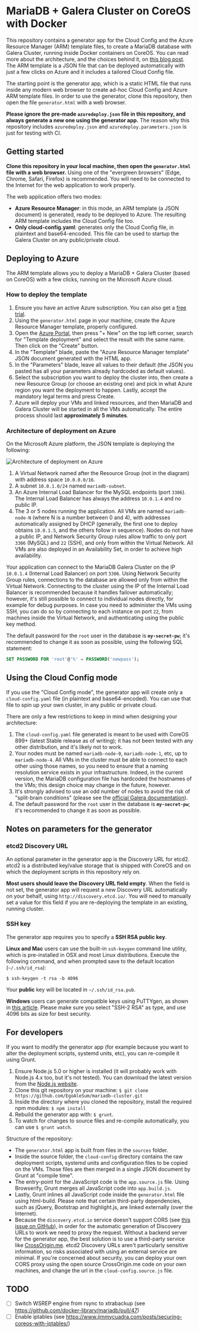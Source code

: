 # MariaDB + Galera Cluster on CoreOS with Docker

This repository contains a generator app for the Cloud Config and the Azure Resource Manager (ARM) template files, to create a MariaDB database with Galera Cluster, running inside Docker containers on CoreOS. You can read more about the architecture, and the choices behind it, on [this blog post](http://withblue.ink/2016/03/09/galera-cluster-mariadb-coreos-and-docker-part-1.html). The ARM template is a JSON file that can be deployed automatically with just a few clicks on Azure and it includes a tailored Cloud Config file.

The starting point is the generator app, which is a static HTML file that runs inside any modern web browser to create ad-hoc Cloud Config and Azure ARM template files. In order to use the generator, clone this repository, then open the file `generator.html` with a web browser.

**Please ignore the pre-made `azuredeploy.json` file in this repository, and always generate a new one using the generator app.** The reason why this repository includes `azuredeploy.json` and `azuredeploy.parameters.json` is just for testing with CI.


## Getting started

**Clone this repository in your local machine, then open the `generator.html` file with a web browser.** Using one of the "evergreen browsers" (Edge, Chrome, Safari, Firefox) is recommended. You will need to be connected to the Internet for the web application to work properly.

The web application offers two modes:
- **Azure Resource Manager**: in this mode, an ARM template (a JSON document) is generated, ready to be deployed to Azure. The resulting ARM template includes the Cloud Config file too.
- **Only cloud-config.yaml**: generates only the Cloud Config file, in plaintext and base64-encoded. This file can be used to startup the Galera Cluster on any public/private cloud.

## Deploying to Azure

The ARM template allows you to deploy a MariaDB + Galera Cluster (based on CoreOS) with a few clicks, running on the Microsoft Azure cloud.

### How to deploy the template

1. Ensure you have an active Azure subscription. You can also get a [free trial](http://azure.com/free).
2. Using the `generator.html` page in your machine, create the Azure Resource Manager template, properly configured.
3. Open the [Azure Portal](https://portal.azure.com), then press "+ New" on the top left corner, search for "Template deployment" and select the result with the same name. Then click on the "Create" button.
4. In the "Template" blade, paste the "Azure Resource Manager template" JSON document generated with the HTML app.
5. In the "Parameters" blade, leave all values to their default (the JSON you pasted has all your parameters already hardcoded as default values).
6. Select the subscription you want to deploy the cluster into, then create a new Resource Group (or choose an existing one) and pick in what Azure region you want the deployment to happen. Lastly, accept the mandatory legal terms and press Create.
7. Azure will deploy your VMs and linked resources, and then MariaDB and Galera Cluster will be started in all the VMs automatically. The entire process should last **approximately 5 minutes**.

### Architecture of deployment on Azure

On the Microsoft Azure platform, the JSON template is deploying the following:

![Architecture of deployment on Azure](azure-architecture.png)

1. A Virtual Network named after the Resource Group (not in the diagram) with address space `10.0.0.0/16`.
2. A subnet `10.0.1.0/24` named `mariadb-subnet`.
3. An Azure Internal Load Balancer for the MySQL endpoints (port `3306`). The Internal Load Balancer has always the address `10.0.1.4` and no public IP.
4. The 3 or 5 nodes running the application. All VMs are named `mariadb-node-N` (where N is a number between 0 and 4), with addresses automatically assigned by DHCP (generally, the first one to deploy obtains `10.0.1.5`, and the others follow in sequence). Nodes do not have a public IP, and Network Security Group rules allow traffic to only port `3306` (MySQL) and `22` (SSH), and only from within the Virtual Network. All VMs are also deployed in an Availability Set, in order to achieve high availability.

Your application can connect to the MariaDB Galera Cluster on the IP `10.0.1.4` (Internal Load Balancer) on port `3306`. Using Network Security Group rules, connections to the database are allowed only from within the Virtual Network. Connecting to the cluster using the IP of the Internal Load Balancer is recommended because it handles failover automatically; however, it's still possible to connect to individual nodes directly, for example for debug purposes. In case you need to administer the VMs using SSH, you can do so by connecting to each instance on port `22`, from machines inside the Virtual Network, and authenticating using the public key method.

The default password for the `root` user in the database is **`my-secret-pw`**; it's recommended to change it as soon as possible, using the following SQL statement:

````sql
SET PASSWORD FOR 'root'@'%' = PASSWORD('newpass');
````


## Using the Cloud Config mode

If you use the "Cloud Config mode", the generator app will create only a `cloud-config.yaml` file (in plaintext and base64-encoded). You can use that file to spin up your own cluster, in any public or private cloud.

There are only a few restrictions to keep in mind when designing your architecture:
1. The `cloud-config.yaml` file generated is meant to be used with CoreOS 899+ (latest Stable release as of writing); it has not been tested with any other distribution, and it's likely not to work.
2. Your nodes must be named `mariadb-node-0`, `mariadb-node-1`, etc, up to `mariadb-node-4`. All VMs in the cluster must be able to connect to each other using those names, so you need to ensure that a naming resolution service exists in your infrastructure. Indeed, in the current version, the MariaDB configuration file has hardcoded the hostnames of the VMs; this design choice may change in the future, however.
3. It's strongly advised to use an odd number of nodes to avoid the risk of "split-brain conditions" (please see the [official Galera documentation](http://galeracluster.com/documentation-webpages/weightedquorum.html)).
4. The default password for the `root` user in the database is **`my-secret-pw`**; it's recommended to change it as soon as possible.


## Notes on parameters for the generator

### etcd2 Discovery URL

An optional parameter in the generator app is the Discovery URL for etcd2. etcd2 is a distributed key/value storage that is shipped with CoreOS and on which the deployment scripts in this repository rely on.

**Most users should leave the Discovery URL field empty**. When the field is not set, the generator app will request a new Discovery URL automatically on your behalf, using `http://discovery.etcd.io/`. You will need to manually set a value for this field if you are re-deploying the template in an existing, running cluster.

### SSH key

The generator app requires you to specify a **SSH RSA public key**.

**Linux and Mac** users can use the built-in `ssh-keygen` command line utility, which is pre-installed in OSX and most Linux distributions. Execute the following command, and when prompted save to the default location (`~/.ssh/id_rsa`):

    $ ssh-keygen -t rsa -b 4096

Your **public** key will be located in `~/.ssh/id_rsa.pub`.

**Windows** users can generate compatible keys using PuTTYgen, as shown in [this article](https://winscp.net/eng/docs/ui_puttygen). Please make sure you select "SSH-2 RSA" as type, and use 4096 bits as size for best security.


## For developers

If you want to modify the generator app (for example because you want to alter the deployment scripts, systemd units, etc), you can re-compile it using Grunt.

1. Ensure Node.js 5.0 or higher is installed (it will probably work with Node.js 4.x too, but it's not tested). You can download the latest version from the [Node.js website](https://nodejs.org/).
2. Clone this git repository on your machine: `$ git clone https://github.com/EgoAleSum/mariadb-cluster.git`
3. Inside the directory where you cloned the repository, install the required npm modules: `$ npm install`
4. Rebuild the generator app with: `$ grunt`.
5. To watch for changes to source files and re-compile automatically, you can use `$ grunt watch`.

Structure of the repository:
- The `generator.html` app is built from files in the `sources` folder.
- Inside the source folder, the `cloud-config` directory contains the raw deployment scripts, systemd units and configuration files to be copied on the VMs. Those files are then merged in a single JSON document by Grunt at "compile time". 
- The entry-point for the JavaScript code is the `app.source.js` file. Using Browserify, Grunt merges all JavaScript code into `app.build.js`.
- Lastly, Grunt inlines all JavaScript code inside the `generator.html` file using html-build. Please note that certain third-party dependencies, such as jQuery, Bootstrap and highlight.js, are linked externally (over the Internet).
- Because the `discovery.etcd.io` service doesn't support CORS (see [this issue on GitHub](https://github.com/coreos/discovery.etcd.io/issues/12)), in order for the automatic generation of Discovery URLs to work we need to proxy the request. Without a backend server for the generator app, the best solution is to use a third-party service like [CrossOrigin.me](https://crossorigin.me/). etcd2 Discovery URLs aren't particularly sensitive information, so risks associated with using an external service are minimal. If you're concerned about security, you can deploy your own CORS proxy using the open source CrossOrigin.me code on your own machines, and change the url in the `cloud-config.source.js` file.


## TODO

- [ ] Switch WSREP engine from rsync to xtrabackup (see https://github.com/docker-library/mariadb/pull/47)
- [ ] Enable iptables (see https://www.jimmycuadra.com/posts/securing-coreos-with-iptables/)
